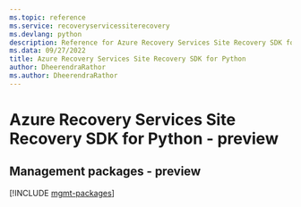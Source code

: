 ```yaml
---
ms.topic: reference
ms.service: recoveryservicessiterecovery
ms.devlang: python
description: Reference for Azure Recovery Services Site Recovery SDK for Python
ms.data: 09/27/2022
title: Azure Recovery Services Site Recovery SDK for Python
author: DheerendraRathor
ms.author: DheerendraRathor
---
```

# Azure Recovery Services Site Recovery SDK for Python - preview

## Management packages - preview
[!INCLUDE [mgmt-packages](recovery-services-site-recovery-mgmt-index.md)]